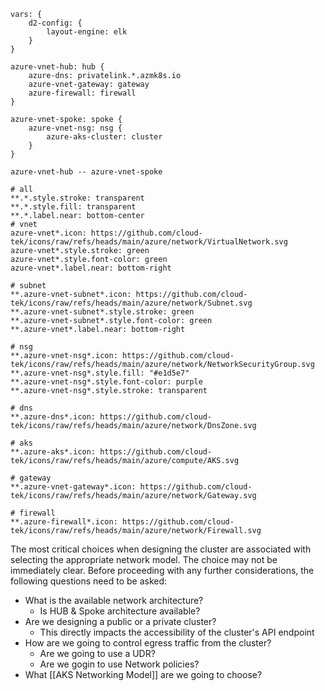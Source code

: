 

```d2
vars: {
	d2-config: {
		layout-engine: elk
	}
}

azure-vnet-hub: hub {
	azure-dns: privatelink.*.azmk8s.io
	azure-vnet-gateway: gateway
	azure-firewall: firewall
}

azure-vnet-spoke: spoke {
	azure-vnet-nsg: nsg {
		azure-aks-cluster: cluster
	}
}

azure-vnet-hub -- azure-vnet-spoke

# all
**.*.style.stroke: transparent
**.*.style.fill: transparent
**.*.label.near: bottom-center
# vnet
azure-vnet*.icon: https://github.com/cloud-tek/icons/raw/refs/heads/main/azure/network/VirtualNetwork.svg
azure-vnet*.style.stroke: green
azure-vnet*.style.font-color: green
azure-vnet*.label.near: bottom-right

# subnet
**.azure-vnet-subnet*.icon: https://github.com/cloud-tek/icons/raw/refs/heads/main/azure/network/Subnet.svg
**.azure-vnet-subnet*.style.stroke: green
**.azure-vnet-subnet*.style.font-color: green
**.azure-vnet*.label.near: bottom-right

# nsg
**.azure-vnet-nsg*.icon: https://github.com/cloud-tek/icons/raw/refs/heads/main/azure/network/NetworkSecurityGroup.svg
**.azure-vnet-nsg*.style.fill: "#e1d5e7"
**.azure-vnet-nsg*.style.font-color: purple
**.azure-vnet-nsg*.style.stroke: transparent

# dns
**.azure-dns*.icon: https://github.com/cloud-tek/icons/raw/refs/heads/main/azure/network/DnsZone.svg

# aks
**.azure-aks*.icon: https://github.com/cloud-tek/icons/raw/refs/heads/main/azure/compute/AKS.svg

# gateway
**.azure-vnet-gateway*.icon: https://github.com/cloud-tek/icons/raw/refs/heads/main/azure/network/Gateway.svg

# firewall
**.azure-firewall*.icon: https://github.com/cloud-tek/icons/raw/refs/heads/main/azure/network/Firewall.svg
```
The most critical choices when designing the cluster are associated with selecting the appropriate network model. The choice may not be immediately clear. Before proceeding with any further considerations, the following questions need to be asked:

- What is the available network architecture?
	- Is HUB & Spoke architecture available?
- Are we designing a public or a private cluster?
	- This directly impacts the accessibility of the cluster's API endpoint
- How are we going to control egress traffic from the cluster?
	- Are we going to use a UDR?
	- Are we gogin to use Network policies?
- What [[AKS Networking Model]] are we going to choose?